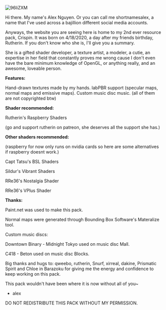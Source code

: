 ![96IiZXM](https://user-images.githubusercontent.com/63942150/82401664-94bd0e80-9a84-11ea-8013-8c85a17135a0.png)


Hi there. My name's Alex Nguyen. Or you can call me shortnamesalex, a name that I've used across a bajillion different social media accounts.

Anyways, the website you are seeing here is home to my 2nd ever resource pack, Crispin. It was born on 4/18/2020, a day after my friends birthday, Rutherin. If you don't know who she is, I'll give you a summary.

She is a gifted shader developer, a texture artist, a modeler, a cutie, an expertise in her field that constantly proves me wrong cause I don't even have the bare minimum knowledge of OpenGL, or anything really, and an awesome, loveable person.

**Features:**

Hand-drawn textures made by my hands.
labPBR support (specular maps, normal maps and emissive maps).
Custom music disc music. (all of them are not copyrighted btw)

**Shader recommended:**

Rutherin's Raspberry Shaders

(go and support rutherin on patreon, she deserves all the support she has.)

**Other shaders recommended:**

(raspberry for now only runs on nvidia cards so here are some alternatives if raspberry doesnt work.)

Capt Tatsu's BSL Shaders

Sildur's Vibrant Shaders

RRe36's Nostalgia Shader

RRe36's VPlus Shader

**Thanks:**

Paint.net was used to make this pack.

Normal maps were generated through Bounding Box Software's Materalize tool.

Custom music discs:

Downtown Binary - Midnight Tokyo used on music disc Mall.

C418 - Beton used on music disc Blocks.

Big thanks and hugs to: qweebo, rutherin, Snurf, xirreal, dakine, Prismatic Spirit and Chloe in Barazoku for giving me the energy and confidence to keep working on this pack.

This pack wouldn't have been where it is now without all of you~

- alex

DO NOT REDISTRIBUTE THIS PACK WITHOUT MY PERMISSION.
